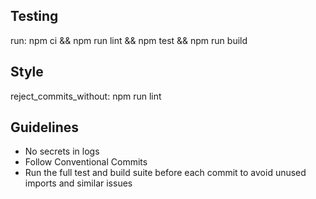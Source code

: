 ## Testing

run: npm ci && npm run lint && npm test && npm run build

## Style

reject_commits_without: npm run lint

## Guidelines

- No secrets in logs
- Follow Conventional Commits
- Run the full test and build suite before each commit to avoid unused imports and similar issues
